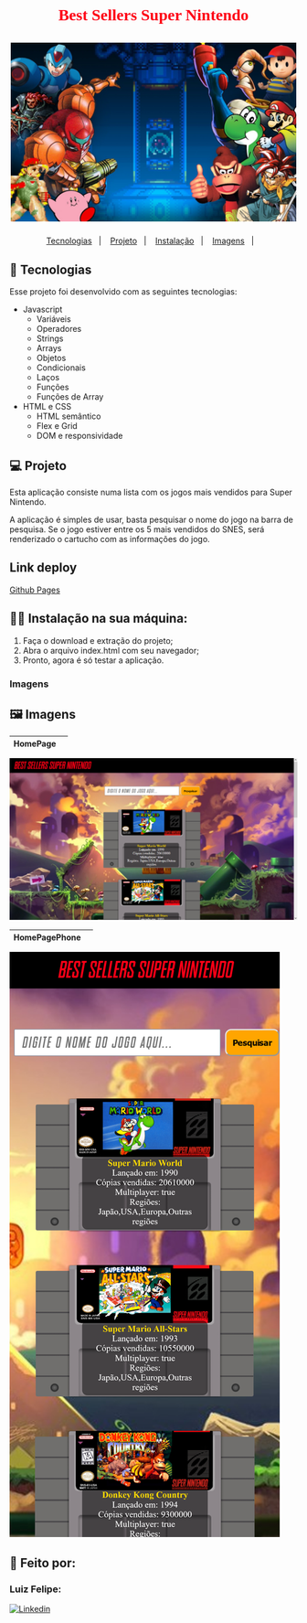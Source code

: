 
<h1 align="center" Style="font-family: 'SnesItalic-1G9Be.ttf'; color: #fe0016"> Best Sellers Super Nintendo<br/><br/>
<img width=500 src="./assets/readme/snes-readme.jpg"/> 
</h1>

<p align="center">
  <a href="#Tecnologias">Tecnologias</a>&nbsp;&nbsp;&nbsp;|&nbsp;&nbsp;&nbsp;
   <a href="#Projeto">Projeto</a>&nbsp;&nbsp;&nbsp;|&nbsp;&nbsp;&nbsp;
  <a href="#Instalação">Instalação</a>&nbsp;&nbsp;&nbsp;|&nbsp;&nbsp;&nbsp;
  <a href="#Imagens">Imagens</a>&nbsp;&nbsp;&nbsp;|&nbsp;&nbsp;&nbsp;
  
</p>

<a id="Tecnologias"></a>
## 🚀 Tecnologias 

Esse projeto foi desenvolvido com as seguintes tecnologias:

- Javascript
    - Variáveis
    - Operadores
    - Strings
    - Arrays
    - Objetos
    - Condicionais
    - Laços
    - Funções
    - Funções de Array
- HTML e CSS
    - HTML semântico
    - Flex e Grid
    - DOM e responsividade

<a id="Projeto"></a>
## 💻 Projeto

Esta aplicação consiste numa lista com os jogos mais vendidos para Super Nintendo.

A aplicação é simples de usar, basta pesquisar o nome do jogo na barra de pesquisa. Se o jogo estiver entre os 5 mais vendidos do SNES, será renderizado o cartucho com as informações do jogo.


## Link deploy  
[Github Pages](https://devluizfelipe.github.io/projeto-intro-web/)

<a id="Instalação"></a>
## 👨‍💻 Instalação na sua máquina:

1. Faça o download e extração do projeto;
2. Abra o arquivo index.html com seu navegador;
3. Pronto, agora é só testar a aplicação.

### Imagens

<a id="Imagens"></a>
## 🖼️ Imagens 
 HomePage | |
 |---|---|
![HomePage](./assets/readme/homepage.png)

 HomePagePhone | |
|---|---|
![HomePagePhone](./assets/readme/homepage-phone.png)




## 💼 Feito por: 

### Luiz Felipe:
 [![Linkedin](https://img.shields.io/badge/LinkedIn-0077B5?style=for-the-badge&logo=linkedin&logoColor=white)](https://www.linkedin.com/in/felipe-nascimento-web-developer/)



